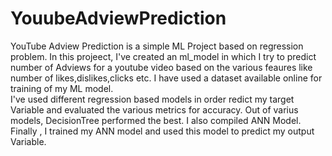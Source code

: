 # YouubeAdviewPrediction
YouTube Adview Prediction is a simple ML Project based on regression problem. In this projeect, I've created an ml_model in which I try to predict number of Adviews for a youtube video based on the various feaures like number of likes,dislikes,clicks etc. I have used a dataset available online for training of my ML model.  
I've  used different regression based models in order redict my target Variable and evaluated the various metrics for accuracy. Out of varius models, DecisionTree performed the best.
I also compiled ANN Model. 
Finally , I trained my ANN model and used this model to predict my output Variable.
